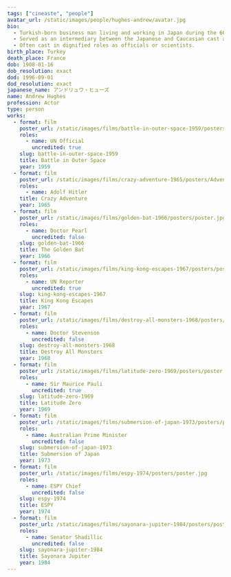 ```yaml
---
tags: ["cineaste", "people"]
avatar_url: /static/images/people/hughes-andrew/avatar.jpg
bio:
  - Turkish-born business man living and working in Japan during the 60s and 70s.
  - Served as an intermediary between the Japanese and Caucasian cast and crew members on <i>The Last War</i> (1961), despite not being fluent in Japanese.
  - Often cast in dignified roles as officials or scientists.
birth_place: Turkey
death_place: France
dob: 1908-01-16
dob_resolution: exact
dod: 1996-09-01
dod_resolution: exact
japanese_name: アンドリュウ・ヒューズ
name: Andrew Hughes
profession: Actor
type: person
works:
  - format: film
    poster_url: /static/images/films/battle-in-outer-space-1959/posters/poster.jpg
    roles:
      - name: UN Official
        uncredited: true
    slug: battle-in-outer-space-1959
    title: Battle in Outer Space
    year: 1959
  - format: film
    poster_url: /static/images/films/crazy-adventure-1965/posters/Adventure%201965%20Image.webp
    roles:
      - name: Adolf Hitler
    title: Crazy Adventure
    year: 1965
  - format: film
    poster_url: /static/images/films/golden-bat-1966/posters/poster.jpg
    roles:
      - name: Doctor Pearl
        uncredited: false
    slug: golden-bat-1966
    title: The Golden Bat
    year: 1966
  - format: film
    poster_url: /static/images/films/king-kong-escapes-1967/posters/poster.jpg
    roles:
      - name: UN Reporter
        uncredited: true
    slug: king-kong-escapes-1967
    title: King Kong Escapes
    year: 1967
  - format: film
    poster_url: /static/images/films/destroy-all-monsters-1968/posters/poster.jpg
    roles:
      - name: Doctor Stevenson
        uncredited: false
    slug: destroy-all-monsters-1968
    title: Destroy All Monsters
    year: 1968
  - format: film
    poster_url: /static/images/films/latitude-zero-1969/posters/poster.jpg
    roles:
      - name: Sir Maurice Pauli
        uncredited: true
    slug: latitude-zero-1969
    title: Latitude Zero
    year: 1969
  - format: film
    poster_url: /static/images/films/submersion-of-japan-1973/posters/poster.jpg
    roles:
      - name: Australian Prime Minister
        uncredited: false
    slug: submersion-of-japan-1973
    title: Submersion of Japan
    year: 1973
  - format: film
    poster_url: /static/images/films/espy-1974/posters/poster.jpg
    roles:
      - name: ESPY Chief
        uncredited: false
    slug: espy-1974
    title: ESPY
    year: 1974
  - format: film
    poster_url: /static/images/films/sayonara-jupiter-1984/posters/poster.jpg
    roles:
      - name: Senator Shadillic
        uncredited: false
    slug: sayonara-jupiter-1984
    title: Sayonara Jupiter
    year: 1984
---
```

